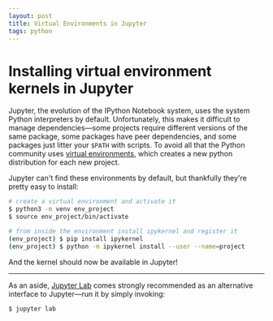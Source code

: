 ```yaml
---
layout: post
title: Virtual Environments in Jupyter
tags: python
---
```


# Installing virtual environment kernels in Jupyter

Jupyter, the evolution of the IPython Notebook system, uses the system Python
interpreters by default. Unfortunately, this makes it difficult to manage
dependencies—some projects require different versions of the same package, some
packages have peer dependencies, and some packages just litter your `$PATH`
with scripts. To avoid all that the Python community uses [virtual
environments](https://docs.python.org/3/tutorial/venv.html), which creates a
new python distribution for each new project.

Jupyter can't find these environments by default, but thankfully they're pretty
easy to install:

```bash
# create a virtual environment and activate it
$ python3 -m venv env_project
$ source env_project/bin/activate

# from inside the environment install ipykernel and register it
(env_project) $ pip install ipykernel
(env_project) $ python -m ipykernel install --user --name=project
```

And the kernel should now be available in Jupyter!

---

As an aside, [Jupyter
Lab](https://jupyterlab.readthedocs.io/en/stable/getting_started/overview.html)
comes strongly recommended as an alternative interface to Jupyter—run it by
simply invoking:

```
$ jupyter lab
```
